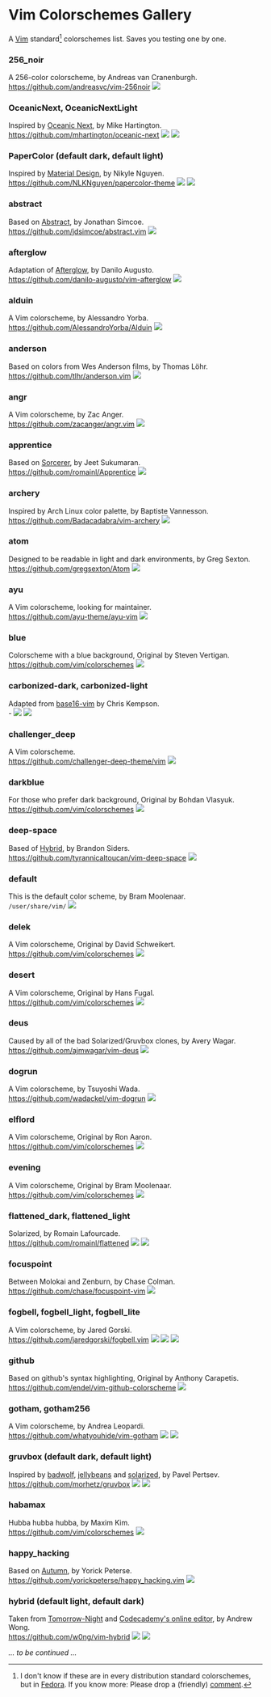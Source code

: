 # Vim Colorschemes Gallery
A [Vim](https://github.com/vim/) standard[^1] colorschemes list. Saves you testing one by one.

[^1]: I don't know if these are in every distribution standard colorschemes, but in [Fedora](https://getfedora.org). If you know more: Please drop a (friendly) [comment](https://github.com/9juhnke/Vim-Colorschemes-Gallery/issues).

### 256_noir
A 256-color colorscheme, by Andreas van Cranenburgh.
<br>https://github.com/andreasvc/vim-256noir
![](256_noir.png)

### OceanicNext, OceanicNextLight
Inspired by [Oceanic Next](https://github.com/voronianski/oceanic-next-color-scheme), by Mike Hartington.
<br>https://github.com/mhartington/oceanic-next
![](OceanicNextLight.png)
![](OceanicNext.png)

### PaperColor (default dark, default light)
Inspired by [Material Design](https://material.io/), by Nikyle Nguyen.
<br>https://github.com/NLKNguyen/papercolor-theme
![](PaperColor_l.png)
![](PaperColor_d.png)

### abstract
Based on [Abstract](https://www.abstractapp.com), by Jonathan Simcoe.
<br>https://github.com/jdsimcoe/abstract.vim
![](abstract.png)

### afterglow
Adaptation of [Afterglow](https://github.com/YabataDesign/afterglow-theme), by Danilo Augusto.
<br>https://github.com/danilo-augusto/vim-afterglow
![](afterglow.png)

### alduin
A Vim colorscheme, by Alessandro Yorba.
<br>https://github.com/AlessandroYorba/Alduin
![](alduin.png)

### anderson
Based on colors from Wes Anderson films, by Thomas Löhr.
<br>https://github.com/tlhr/anderson.vim
![](anderson.png)

### angr
A Vim colorscheme, by Zac Anger.
<br>https://github.com/zacanger/angr.vim
![](angr.png)

### apprentice
Based on [Sorcerer](https://www.vim.org/scripts/script.php?script_id=3299), by Jeet Sukumaran.
<br>https://github.com/romainl/Apprentice
![](apprentice.png)

### archery
Inspired by Arch Linux color palette, by Baptiste Vannesson.
<br>https://github.com/Badacadabra/vim-archery
![](archery.png)

### atom
Designed to be readable in light and dark environments, by Greg Sexton.
<br>https://github.com/gregsexton/Atom
![](atom.png)

### ayu
A Vim colorscheme, looking for maintainer.
<br>https://github.com/ayu-theme/ayu-vim
![](ayu.png)

### blue
Colorscheme with a blue background, Original by Steven Vertigan.
<br>https://github.com/vim/colorschemes
![](blue.png)

### carbonized-dark, carbonized-light
Adapted from [base16-vim](https://github.com/chriskempson/base16-vim) by Chris Kempson.
<br>-
![](carbonized-light.png)
![](carbonized-dark.png)

### challenger_deep
A Vim colorscheme.
<br>https://github.com/challenger-deep-theme/vim
![](challenger_deep.png)

### darkblue
For those who prefer dark background, Original by Bohdan Vlasyuk.
<br>https://github.com/vim/colorschemes
![](darkblue.png)

### deep-space
Based of [Hybrid](https://github.com/w0ng/vim-hybrid), by Brandon Siders.
<br>https://github.com/tyrannicaltoucan/vim-deep-space
![](deep-space.png)

### default
This is the default color scheme, by Bram Moolenaar.
<br>`/user/share/vim/`
![](default.png)

### delek
A Vim colorscheme, Original by David Schweikert.
<br>https://github.com/vim/colorschemes
![](delek.png)

### desert
A Vim colorscheme, Original by Hans Fugal.
<br>https://github.com/vim/colorschemes
![](desert.png)

### deus
Caused by all of the bad Solarized/Gruvbox clones, by Avery Wagar.
<br> https://github.com/ajmwagar/vim-deus
![](deus.png)

### dogrun
A Vim colorscheme, by Tsuyoshi Wada. 
<br>https://github.com/wadackel/vim-dogrun
![](dogrun.png)

### elflord
A Vim colorscheme, Original by Ron Aaron.
<br>https://github.com/vim/colorschemes
![](elflord.png)

### evening
A Vim colorscheme, Original by Bram Moolenaar.
<br>https://github.com/vim/colorschemes
![](evening.png)

### flattened_dark, flattened_light
Solarized, by Romain Lafourcade.
<br>https://github.com/romainl/flattened
![](flattened_light.png)
![](flattened_dark.png)

### focuspoint
Between Molokai and Zenburn, by Chase Colman.
<br>https://github.com/chase/focuspoint-vim
![](focuspoint.png)

### fogbell, fogbell_light, fogbell_lite
A Vim colorscheme, by Jared Gorski.
<br>https://github.com/jaredgorski/fogbell.vim
![](fogbell_light.png)
![](fogbell_lite.png)
![](fogbell.png)

### github
Based on github's syntax highlighting, Original by Anthony Carapetis.
<br>https://github.com/endel/vim-github-colorscheme
![](github.png)

### gotham, gotham256
A Vim colorscheme, by Andrea Leopardi.
<br>https://github.com/whatyouhide/vim-gotham
![](gotham.png)
![](gotham256.png)

### gruvbox (default dark, default light)
Inspired by [badwolf](https://github.com/sjl/badwolf), [jellybeans](https://github.com/nanotech/jellybeans.vim) and [solarized](https://ethanschoonover.com/solarized/), by Pavel Pertsev.
<br>https://github.com/morhetz/gruvbox
![](gruvbox_l.png)
![](gruvbox_d.png)

### habamax
Hubba hubba hubba, by Maxim Kim.
<br>https://github.com/vim/colorschemes
![](habamax.png)

### happy_hacking
Based on [Autumn](https://github.com/yorickpeterse/autumn.vim), by Yorick Peterse.
<br>https://github.com/yorickpeterse/happy_hacking.vim
![](happy_hacking.png)

### hybrid (default light, default dark)
Taken from [Tomorrow-Night](https://github.com/chriskempson/vim-tomorrow-theme) and [Codecademy's online editor](htps://www.codecademy.com/learn), by Andrew Wong.
<br>https://github.com/w0ng/vim-hybrid
![](hybrid_l.png)
![](hybrid_d.png)




*... to be continued ...*
